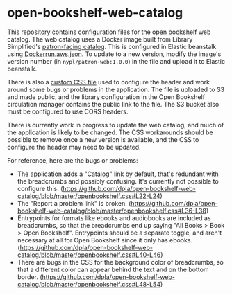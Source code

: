 # open-bookshelf-web-catalog
This repository contains configuration files for the open bookshelf web catalog. The web catalog uses a Docker image built from Library Simplified's [patron-facing catalog](https://github.com/NYPL-Simplified/circulation-patron-web). This is configured in Elastic beanstalk using [Dockerrun.aws.json](Dockerrun.aws.json). To update to a new version, modify the image's version number (in `nypl/patron-web:1.0.0`) in the file and upload it to Elastic beanstalk.

There is also a [custom CSS file](openbookshelf.css) used to configure the header and work around some bugs or problems in the application. The file is uploaded to S3 and made public, and the library configuration in the Open Bookshelf circulation manager contains the public link to the file. The S3 bucket also must be configured to use CORS headers.

There is currently work in progress to update the web catalog, and much of the application is likely to be changed. The CSS workarounds should be possible to remove once a new version is available, and the CSS to configure the header may need to be updated.

For reference, here are the bugs or problems:
- The application adds a "Catalog" link by default, that's redundant with the breadcrumbs and possibly confusing. It's currently not possible to configure this. (https://github.com/dpla/open-bookshelf-web-catalog/blob/master/openbookshelf.css#L22-L24)
- The "Report a problem link" is broken. (https://github.com/dpla/open-bookshelf-web-catalog/blob/master/openbookshelf.css#L36-L38)
- Entrypoints for formats like ebooks and audiobooks are included as breadcrumbs, so that the breadcrumbs end up saying "All Books > Book > Open Bookshelf". Entrypoints should be a separate toggle, and aren't necessary at all for Open Bookshelf since it only has ebooks. (https://github.com/dpla/open-bookshelf-web-catalog/blob/master/openbookshelf.css#L40-L46)
- There are bugs in the CSS for the background color of breadcrumbs, so that a different color can appear behind the text and on the bottom border. (https://github.com/dpla/open-bookshelf-web-catalog/blob/master/openbookshelf.css#L48-L54)
